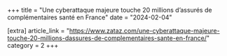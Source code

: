 +++
title = "Une cyberattaque majeure touche 20 millions d’assurés de complémentaires santé en France"
date = "2024-02-04"

[extra]
article_link = "https://www.zataz.com/une-cyberattaque-majeure-touche-20-millions-dassures-de-complementaires-sante-en-france/"
category = 2
+++